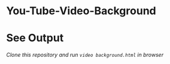 # You-Tube-Video-Background
# **See Output**
###### Clone this repository and run ```video background.html``` in browser
